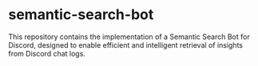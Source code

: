 # semantic-search-bot
This repository contains the implementation of a Semantic Search Bot for Discord, designed to enable efficient and intelligent retrieval of insights from Discord chat logs.